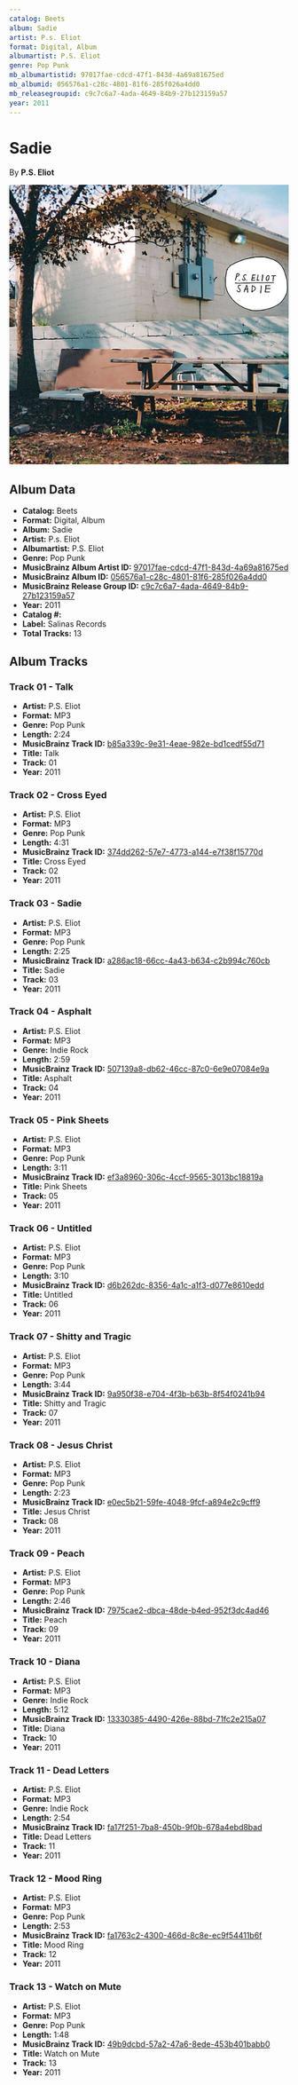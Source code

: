 ```yaml
---
catalog: Beets
album: Sadie
artist: P.s. Eliot
format: Digital, Album
albumartist: P.S. Eliot
genre: Pop Punk
mb_albumartistid: 97017fae-cdcd-47f1-843d-4a69a81675ed
mb_albumid: 056576a1-c28c-4801-81f6-285f026a4dd0
mb_releasegroupid: c9c7c6a7-4ada-4649-84b9-27b123159a57
year: 2011
---
```


# Sadie

By **P.S. Eliot**

![](../../assets/beetscovers/Ps_Eliot-Sadie.jpg)

## Album Data

- **Catalog:** Beets
- **Format:** Digital, Album
- **Album:** Sadie
- **Artist:** P.s. Eliot
- **Albumartist:** P.S. Eliot
- **Genre:** Pop Punk
- **MusicBrainz Album Artist ID:** [97017fae-cdcd-47f1-843d-4a69a81675ed](https://musicbrainz.org/artist/97017fae-cdcd-47f1-843d-4a69a81675ed)
- **MusicBrainz Album ID:** [056576a1-c28c-4801-81f6-285f026a4dd0](https://musicbrainz.org/release/056576a1-c28c-4801-81f6-285f026a4dd0)
- **MusicBrainz Release Group ID:** [c9c7c6a7-4ada-4649-84b9-27b123159a57](https://musicbrainz.org/release-group/c9c7c6a7-4ada-4649-84b9-27b123159a57)
- **Year:** 2011
- **Catalog #:** 
- **Label:** Salinas Records
- **Total Tracks:** 13

## Album Tracks

### Track 01 - Talk

- **Artist:** P.S. Eliot
- **Format:** MP3
- **Genre:** Pop Punk
- **Length:** 2:24
- **MusicBrainz Track ID:** [b85a339c-9e31-4eae-982e-bd1cedf55d71](https://musicbrainz.org/recording/b85a339c-9e31-4eae-982e-bd1cedf55d71)
- **Title:** Talk
- **Track:** 01
- **Year:** 2011

### Track 02 - Cross Eyed

- **Artist:** P.S. Eliot
- **Format:** MP3
- **Genre:** Pop Punk
- **Length:** 4:31
- **MusicBrainz Track ID:** [374dd262-57e7-4773-a144-e7f38f15770d](https://musicbrainz.org/recording/374dd262-57e7-4773-a144-e7f38f15770d)
- **Title:** Cross Eyed
- **Track:** 02
- **Year:** 2011

### Track 03 - Sadie

- **Artist:** P.S. Eliot
- **Format:** MP3
- **Genre:** Pop Punk
- **Length:** 2:25
- **MusicBrainz Track ID:** [a286ac18-66cc-4a43-b634-c2b994c760cb](https://musicbrainz.org/recording/a286ac18-66cc-4a43-b634-c2b994c760cb)
- **Title:** Sadie
- **Track:** 03
- **Year:** 2011

### Track 04 - Asphalt

- **Artist:** P.S. Eliot
- **Format:** MP3
- **Genre:** Indie Rock
- **Length:** 2:59
- **MusicBrainz Track ID:** [507139a8-db62-46cc-87c0-6e9e07084e9a](https://musicbrainz.org/recording/507139a8-db62-46cc-87c0-6e9e07084e9a)
- **Title:** Asphalt
- **Track:** 04
- **Year:** 2011

### Track 05 - Pink Sheets

- **Artist:** P.S. Eliot
- **Format:** MP3
- **Genre:** Pop Punk
- **Length:** 3:11
- **MusicBrainz Track ID:** [ef3a8960-306c-4ccf-9565-3013bc18819a](https://musicbrainz.org/recording/ef3a8960-306c-4ccf-9565-3013bc18819a)
- **Title:** Pink Sheets
- **Track:** 05
- **Year:** 2011

### Track 06 - Untitled

- **Artist:** P.S. Eliot
- **Format:** MP3
- **Genre:** Pop Punk
- **Length:** 3:10
- **MusicBrainz Track ID:** [d6b262dc-8356-4a1c-a1f3-d077e8610edd](https://musicbrainz.org/recording/d6b262dc-8356-4a1c-a1f3-d077e8610edd)
- **Title:** Untitled
- **Track:** 06
- **Year:** 2011

### Track 07 - Shitty and Tragic

- **Artist:** P.S. Eliot
- **Format:** MP3
- **Genre:** Pop Punk
- **Length:** 3:44
- **MusicBrainz Track ID:** [9a950f38-e704-4f3b-b63b-8f54f0241b94](https://musicbrainz.org/recording/9a950f38-e704-4f3b-b63b-8f54f0241b94)
- **Title:** Shitty and Tragic
- **Track:** 07
- **Year:** 2011

### Track 08 - Jesus Christ

- **Artist:** P.S. Eliot
- **Format:** MP3
- **Genre:** Pop Punk
- **Length:** 2:23
- **MusicBrainz Track ID:** [e0ec5b21-59fe-4048-9fcf-a894e2c9cff9](https://musicbrainz.org/recording/e0ec5b21-59fe-4048-9fcf-a894e2c9cff9)
- **Title:** Jesus Christ
- **Track:** 08
- **Year:** 2011

### Track 09 - Peach

- **Artist:** P.S. Eliot
- **Format:** MP3
- **Genre:** Pop Punk
- **Length:** 2:46
- **MusicBrainz Track ID:** [7975cae2-dbca-48de-b4ed-952f3dc4ad46](https://musicbrainz.org/recording/7975cae2-dbca-48de-b4ed-952f3dc4ad46)
- **Title:** Peach
- **Track:** 09
- **Year:** 2011

### Track 10 - Diana

- **Artist:** P.S. Eliot
- **Format:** MP3
- **Genre:** Indie Rock
- **Length:** 5:12
- **MusicBrainz Track ID:** [13330385-4490-426e-88bd-71fc2e215a07](https://musicbrainz.org/recording/13330385-4490-426e-88bd-71fc2e215a07)
- **Title:** Diana
- **Track:** 10
- **Year:** 2011

### Track 11 - Dead Letters

- **Artist:** P.S. Eliot
- **Format:** MP3
- **Genre:** Indie Rock
- **Length:** 2:54
- **MusicBrainz Track ID:** [fa17f251-7ba8-450b-9f0b-678a4ebd8bad](https://musicbrainz.org/recording/fa17f251-7ba8-450b-9f0b-678a4ebd8bad)
- **Title:** Dead Letters
- **Track:** 11
- **Year:** 2011

### Track 12 - Mood Ring

- **Artist:** P.S. Eliot
- **Format:** MP3
- **Genre:** Pop Punk
- **Length:** 2:53
- **MusicBrainz Track ID:** [fa1763c2-4300-466d-8c8e-ec9f54411b6f](https://musicbrainz.org/recording/fa1763c2-4300-466d-8c8e-ec9f54411b6f)
- **Title:** Mood Ring
- **Track:** 12
- **Year:** 2011

### Track 13 - Watch on Mute

- **Artist:** P.S. Eliot
- **Format:** MP3
- **Genre:** Pop Punk
- **Length:** 1:48
- **MusicBrainz Track ID:** [49b9dcbd-57a2-47a6-8ede-453b401babb0](https://musicbrainz.org/recording/49b9dcbd-57a2-47a6-8ede-453b401babb0)
- **Title:** Watch on Mute
- **Track:** 13
- **Year:** 2011


